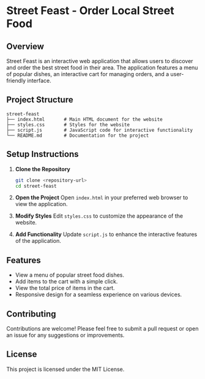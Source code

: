 # Street Feast - Order Local Street Food

## Overview
Street Feast is an interactive web application that allows users to discover and order the best street food in their area. The application features a menu of popular dishes, an interactive cart for managing orders, and a user-friendly interface.

## Project Structure
```
street-feast
├── index.html       # Main HTML document for the website
├── styles.css       # Styles for the website
├── script.js        # JavaScript code for interactive functionality
└── README.md        # Documentation for the project
```

## Setup Instructions
1. **Clone the Repository**
   ```bash
   git clone <repository-url>
   cd street-feast
   ```

2. **Open the Project**
   Open `index.html` in your preferred web browser to view the application.

3. **Modify Styles**
   Edit `styles.css` to customize the appearance of the website.

4. **Add Functionality**
   Update `script.js` to enhance the interactive features of the application.

## Features
- View a menu of popular street food dishes.
- Add items to the cart with a simple click.
- View the total price of items in the cart.
- Responsive design for a seamless experience on various devices.

## Contributing
Contributions are welcome! Please feel free to submit a pull request or open an issue for any suggestions or improvements.

## License
This project is licensed under the MIT License.